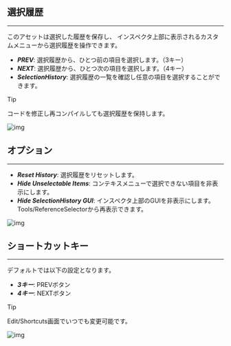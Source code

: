## 選択履歴
---
このアセットは選択した履歴を保存し、
インスペクタ上部に表示されるカスタムメニューから選択履歴を操作できます。

- ***PREV***: 選択履歴から、ひとつ前の項目を選択します。（3キー）
- ***NEXT***: 選択履歴から、ひとつ次の項目を選択します。（4キー）
- ***SelectionHistory***: 選択履歴の一覧を確認し任意の項目を選択することができます。

> [!TIP]
> コードを修正し再コンパイルしても選択履歴を保持します。

![img](https://emptybraces.github.io/reference-selector/images/selection_history1.jpg)

## オプション 
---
- ***Reset History***: 選択履歴をリセットします。
- ***Hide Unselectable Items***: コンテキスメニューで選択できない項目を非表示にします。
- ***Hide SelectionHistory GUI***: インスペクタ上部のGUIを非表示にします。Tools/ReferenceSelectorから再表示できます。

![img](https://emptybraces.github.io/reference-selector/images/selection_history2.jpg)

## ショートカットキー
---

デフォルトでは以下の設定となります。

- ***3キー***: PREVボタン
- ***4キー***: NEXTボタン

> [!TIP]
> Edit/Shortcuts画面でいつでも変更可能です。

![img](https://emptybraces.github.io/reference-selector/images/selection_history3.jpg)
